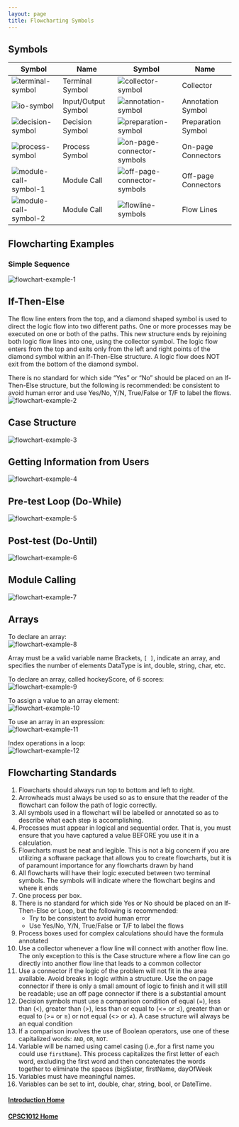 ```yaml
---
layout: page
title: Flowcharting Symbols
---
```

## Symbols

Symbol | Name | Symbol | Name
-------|------|--------|-----
![terminal-symbol](files/terminal-symbol.png) | Terminal Symbol | ![collector-symbol](files/collector-symbol.png) | Collector
![io-symbol](files/io-symbol.png) | Input/Output Symbol | ![annotation-symbol](files/annotation-symbol.png) | Annotation Symbol
![decision-symbol](files/decision-symbol.png) | Decision Symbol | ![preparation-symbol](files/preparation-symbol.png) | Preparation Symbol
![process-symbol](files/process-symbol.png) | Process Symbol | ![on-page-connector-symbols](files/on-page-connector-symbols.png) | On-page Connectors
![module-call-symbol-1](files/module-call-symbol-1.png) | Module Call | ![off-page-connector-symbols](files/off-page-connector-symbols.png) | Off-page Connectors
![module-call-symbol-2](files/module-call-symbol-2.png) | Module Call | ![flowline-symbols](files/flowline-symbols.png) | Flow Lines

## Flowcharting Examples
### Simple Sequence
![flowchart-example-1](files/flowchart-example-1.png)

## If-Then-Else
The flow line enters from the top, and a diamond shaped symbol is used to direct the logic flow into two different paths. One or more processes may be executed on one or both of the paths. This new structure ends by rejoining both logic flow lines into one, using the collector symbol. The logic flow enters from the top and exits only from the left and right points of the diamond symbol within an If-Then-Else structure. A logic flow does NOT exit from the bottom of the diamond symbol.

There is no standard for which side “Yes” or “No” should be placed on an If-Then-Else structure, but the following is recommended: be consistent to avoid human error and use Yes/No, Y/N, True/False or T/F to label the flows.<br>
![flowchart-example-2](files/flowchart-example-2.png)

## Case Structure
![flowchart-example-3](files/flowchart-example-3.png)

## Getting Information from Users
![flowchart-example-4](files/flowchart-example-4.png)

## Pre-test Loop (Do-While)
![flowchart-example-5](files/flowchart-example-5.png)

## Post-test (Do-Until)
![flowchart-example-6](files/flowchart-example-6.png)

## Module Calling
![flowchart-example-7](files/flowchart-example-7.png)

## Arrays
To declare an array:<br>
![flowchart-example-8](files/flowchart-example-8.png)

Array must be a valid variable name
Brackets, `[ ]`, indicate an array, and specifies the number of elements
DataType is int, double, string, char, etc.

To declare an array, called hockeyScore, of 6 scores:<br>
![flowchart-example-9](files/flowchart-example-9.png)

To assign a value to an array element:<br>
![flowchart-example-10](files/flowchart-example-10.png)

To use an array in an expression:<br>
![flowchart-example-11](files/flowchart-example-11.png)

Index operations in a loop:<br>
![flowchart-example-12](files/flowchart-example-12.png)

## Flowcharting Standards
1.	Flowcharts should always run top to bottom and left to right.
2.	Arrowheads must always be used so as to ensure that the reader of the flowchart can follow the path of logic correctly.
3.	All symbols used in a flowchart will be labelled or annotated so as to describe what each step is accomplishing.
4.	Processes must appear in logical and sequential order. That is, you must ensure that you have captured a value BEFORE you use it in a calculation.
5.	Flowcharts must be neat and legible. This is not a big concern if you are utilizing a software package that allows you to create flowcharts, but it is of paramount importance for any flowcharts drawn by hand
6.	All flowcharts will have their logic executed between two terminal symbols. The symbols will indicate where the flowchart begins and where it ends
7.	One process per box.
8.	There is no standard for which side Yes or No should be placed on an If-Then-Else or Loop, but the following is recommended:
    *  Try to be consistent to avoid human error
    *  Use Yes/No, Y/N, True/False or T/F to label the flows
9.	Process boxes used for complex calculations should have the formula annotated
10.	Use a collector whenever a flow line will connect with another flow line. The only exception to this is the Case structure where a flow line can go directly into another flow line that leads to a common collector
11.	Use a connector if the logic of the problem will not fit in the area available. Avoid breaks in logic within a structure. Use the on page connector if there is only a small amount of logic to finish and it will still be readable; use an off page connector if there is a substantial amount
12.	Decision symbols must use a comparison condition of equal (=), less than (<), greater than (>), less than or equal to (<= or ≤), greater than or equal to (>= or ≥) or not equal (<> or ≠). A case structure will always be an equal condition
13.	If a comparison involves the use of Boolean operators, use one of these capitalized words: `AND`, `OR`, `NOT`.
14.	Variable will be named using camel casing (i.e.,for a first name you could use `firstName`). This process capitalizes the first letter of each word, excluding the first word and then concatenates the words together to eliminate the spaces (bigSister, firstName, dayOfWeek
15.	Variables must have meaningful names.
16.	Variables can be set to int, double, char, string, bool, or DateTime.

#### [Introduction Home](index.md)
#### [CPSC1012 Home](../)
